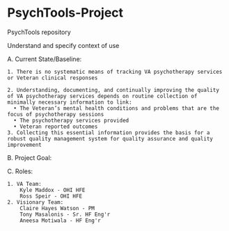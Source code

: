 # PsychTools-Project
PsychTools repository

Understand and specify context of use

  A. Current State/Baseline:
  
    1. There is no systematic means of tracking VA psychotherapy services or Veteran clinical responses
  
    2. Understanding, documenting, and continually improving the quality of VA psychotherapy services depends on routine collection of minimally necessary information to link: 
      • The Veteran’s mental health conditions and problems that are the focus of psychotherapy sessions
      • The psychotherapy services provided
      • Veteran reported outcomes 
    3. Collecting this essential information provides the basis for a robust quality management system for quality assurance and quality improvement

  B. Project Goal:
 
  C. Roles:
   
    1. VA Team:
        Kyle Maddox - OHI HFE
        Ross Speir - OHI HFE
    2. Visionary Team:
        Claire Hayes Watson - PM
        Tony Masalonis - Sr. HF Eng'r
        Aneesa Motiwala - HF Eng'r
